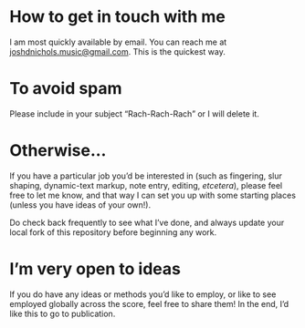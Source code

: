 How to get in touch with me
===========================

I am most quickly available by email. You can reach me at
<joshdnichols.music@gmail.com>. This is the quickest way.

To avoid spam
=============

Please include in your subject “Rach-Rach-Rach” or I will delete it.

Otherwise...
============

If you have a particular job you’d be interested in (such as fingering, slur
shaping, dynamic-text markup, note entry, editing, *etcetera*), please feel free
to let me know, and that way I can set you up with some starting places (unless
you have ideas of your own!).

Do check back frequently to see what I’ve done, and always update your local
fork of this repository before beginning any work.

I’m very open to ideas
======================

If you do have any ideas or methods you’d like to employ, or like to see
employed globally across the score, feel free to share them! In the end, I’d
like this to go to publication.
